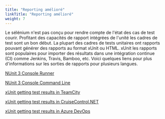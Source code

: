 ```yaml
---
title: "Reporting amélioré"
linkTitle: "Reporting amélioré"
weight: 7
---
```


Le sélénium n'est pas conçu pour rendre compte de l'état des cas de test
courir. Profitant des capacités de rapport intégrées de l'unité
les cadres de test sont un bon début. La plupart des cadres de tests unitaires ont
rapports pouvant générer des rapports au format xUnit ou HTML. xUnit
les rapports sont populaires pour importer des résultats dans une intégration continue
(CI) comme Jenkins, Travis, Bamboo, etc. Voici quelques liens
pour plus d'informations sur les sorties de rapports pour plusieurs langues.
<!-- TODO: Add links.-->
[NUnit 3 Console Runner](//github.com/nunit/docs/wiki/Console-Runner)

[NUnit 3 Console Command Line](//github.com/nunit/docs/wiki/Console-Command-Line)

[xUnit getting test results in TeamCity](//xunit.net/docs/getting-test-results-in-teamcity)

[xUnit getting test results in CruiseControl.NET](//xunit.net/docs/getting-test-results-in-ccnet)

[xUnit getting test results in Azure DevOps](//xunit.net/docs/getting-test-results-in-azure-devops)
